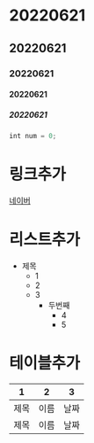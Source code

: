 ﻿# 20220621
 ## 20220621
 ### 20220621
 #### 20220621
 ##### 20220621

```javascript
int num = 0;
```

# 링크추가
[네이버](https://www.naver.com/)

# 리스트추가
* 제목
  * 1
  * 2
  * 3
    * 두번째
      * 4
      * 5

# 테이블추가

1 | 2 | 3
---|---|---|
제목 | 이름 | 날짜
제목 | 이름 | 날짜

